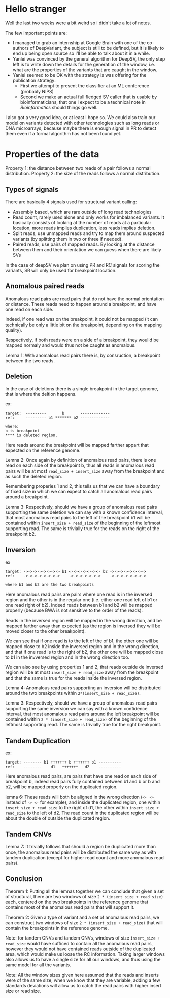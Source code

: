 # Hello stranger

Well the last two weeks were a bit weird so i didn't take a lot of notes.

The few important points are:

- I managed to grab an internship at Google Brain with one of the co-authors of DeepVariant,
  the subject is still to be defined, but it is likely to end up being open source so I'll be able
  to talk about it in a while.
- Yanlei was convinced by the general algorithm for DeepSV, the only step left is to write down
  the details for the generation of the window, i.e. what are the properties of the variants that
  are caught in the window.
- Yanlei seemed to be OK with the strategy is was offering for the publication strategy:
  - First we attempt to present the classifier at an ML conference (probably NIPS)
  - Second we make an actual full fledged SV caller that is usable by bioinformaticians, that one
    I expect to be a technical note in *Bioinformatics* should things go well.


I also got a very good idea, or at least I hope so. We could also train our model on variants
detected with other technologies such as long reads or DNA microarrays, because maybe there
is enough signal in PR to detect them even if a formal algorithm has not been found yet.

# Properties of the data

Property 1: the distance between two reads of a pair follows a normal distribution.
Property 2: the size of the reads follows a normal distribution.

## Types of signals

There are basically 4 signals used for structural variant calling:

- Assembly based, which are rare outside of long read technologies
- Read count, rarely used alone and only works for imbalanced variants. It basically consists
  of looking at the number of reads at a particular location, more reads implies duplication, less
  reads implies deletion.
- Split reads, use unmapped reads and try to map them around suspected variants (by splitting them
  in two or three if needed).
- Paired reads, use pairs of mapped reads. By looking at the distance between them and their
  orientation we can guess when there are likely SVs

In the case of deepSV we plan on using PR and RC signals for scoring the variants, SR will only
be used for breakpoint location.

## Anomalous paired reads

Anomalous read pairs are read pairs that do not have the normal orientation or distance.
These reads need to happen around a breakpoint, and have one read on each side.

Indeed, if one read was on the breakpoint, it could not be mapped (it can technically be only
a little bit on the breakpoint, depending on the mapping quality).

Respectively, if both reads were on a side of a breakpoint, they woulld be mapped normaly and would
thus not be caught as anomalous.

Lemna 1: With anomalous read pairs there is, by consruction, a breakpoint between the two reads.

## Deletion

In the case of deletions there is a single breakpoint in the target genome, that is where the deltion
happens.

ex:

```
target:  ---------       b       -------------
ref:     --------- b1 ******* b2 -------------

where:
b is breakpoint
**** is deleted region.
```

Here reads around the breakpoint will be mapped farther appart that expected on the reference
genome.

Lemna 2: Once again by definition of anomalous read pairs, there is one read on each side of the breakpoint b,
thus all reads in anomalous read pairs will be at most `read_size + insert_size` away from the
breakpoint and as such the deleted region.

Remembering properies 1 and 2, this tells us that we can have a boundary of fixed size in which
we can expect to catch all anomalous read pairs around a breakpoint.

Lemna 3: Respectively, should we have a group of anomalous read pairs supporting the same deletion
we can say with a known confidence interval, that most anomalous read pairs to the left of the breakpoint b1
will be contained within `insert_size + read_size` of the beginning of the leftmost supporting read. The same
is trivially true for the reads on the right of the breakpoint b2.

## Inversion

ex

```
target: ->->->->->->->-> b1 <-<-<-<-<-<-<- b2 ->->->->->->->->
ref:    ->->->->->->->->    ->->->->->->->    ->->->->->->->->

where b1 and b2 are the two breakpoints
```

Here anomalous read pairs are pairs where one read is in the inversed region and the other
is in the regular one (i.e. either one read left of b1 or one read right of b2). Indeed reads
between b1 and b2 will be mapped properly (because BWA is not sensitive to the order of the reads).

Reads in the inversed region will be mapped in the wrong direction, and be mapped farther away
than expected (as the region is inversed they will be moved closer to the other breakpoint).

We can see that if one read is to the left of the of b1, the other one will be mapped close to
b2 inside the inversed region and in the wrong direction, and that if one read is to the right
of b2, the other one will be mapped close to b1 in the invversed region and in the wrong direction
too.

We can also see by using properties 1 and 2, that reads outside de inversed region will be at most
`insert_size + read_size` away from the breakpoint and that the same is true for the reads inside
the inversed region.

Lemna 4: Anomalous read pairs supporting an inversion will be distributed around the two
breakpoints within `2*(insert_size + read_size)`.

Lemna 3: Respectively, should we have a group of anomalous read pairs supporting the same inversion
we can say with a known confidence interval, that most anomalous read pairs around the left breakpoint
will be contained within `2 * (insert_size + read_size)` of the beginning of the leftmost supporting
read. The same is trivially true for the right breakpoint.

## Tandem Duplication

ex:
```
target: -------- b1 +++++++ b +++++++ b1 ----------
ref:    --------    d1   +++++++   d2    ----------
```

Here anomalous read pairs, are pairs that have one read on each side of breakpoint b, indeed
read pairs fully contained between b1 and b or b and b2, will be mapped  properly on the
duplicated region.

lemna 6: These reads will both be aligned in the wrong direction (`<- ->` instead of `-> <-` for example),
and inside the duplicated region, one within `insert_size + read_size` to the right of d1, the
other within `insert_size + read_size` to the left of d2.
The read count in the duplicated region will be about the double of outside the duplicated region.

## Tandem CNVs

Lemna 7: It  trivially follows that should a region be duplicated more than once, the anomalous read pairs
will be distributed the same way as with tandem duplication (except for higher read count and more
anomalous read pairs).


## Conclusion

Theorem 1: Putting all the lemnas together we can conclude that given a set of structural, there are two windows
of size `2 * (insert_size + read_size)` each, centered on the two breakpoints in the reference genome
that contains most of the anomalous read pairs that will support it.

Theorem 2: Given a type of variant and a set of anomalous read pairs, we can construct two windows of size
`2 * (insert_size + read_size)` that will contain the breakpoints in the reference genome.

Note: for tandem CNVs and tandem CNVs, windows of size `insert_size + read_size` would have sufficed to contain
all the anomalous read pairs, however they would not have contained reads outside of the duplicated area,
which would make us loose the RC information.
Taking larger windows also allows us to have a single size for all our windows, and thus using the same model
for all the variants.

Note: All the window sizes given here assumed that the reads and inserts were of the same size, when
we know that they are variable, adding a few standards deviations will allow us to catch the read pairs
with higher insert size or read size.

